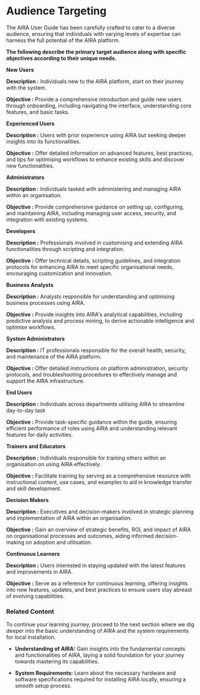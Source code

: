 # Audience Targeting

The AIRA User Guide has been carefully crafted to cater to a diverse audience, ensuring that individuals with varying levels of expertise can harness the full potential of the AIRA platform.

**The following describe the primary target audience along with specific objectives according to their unique needs.**

**New Users**

**Description :** Individuals new to the AIRA platform, start on their journey with the system.

**Objective :** Provide a comprehensive introduction and guide new users through onboarding, including navigating the interface, understanding core features, and basic tasks.

**Experienced Users**

**Description :** Users with prior experience using AIRA but seeking deeper insights into its functionalities.

**Objective :** Offer detailed information on advanced features, best practices, and tips for optimising workflows to enhance existing skills and discover new functionalities.

**Administrators**

**Description :** Individuals tasked with administering and managing AIRA within an organisation.

**Objective :** Provide comprehensive guidance on setting up, configuring, and maintaining AIRA, including managing user access, security, and integration with existing systems.

**Developers**

**Description :** Professionals involved in customising and extending AIRA functionalities through scripting and integration.

**Objective :** Offer technical details, scripting guidelines, and integration protocols for enhancing AIRA to meet specific organisational needs, encouraging customization and innovation.

**Business Analysts**

**Description :** Analysts responsible for understanding and optimising business processes using AIRA.

**Objective :** Provide insights into AIRA's analytical capabilities, including predictive analysis and process mining, to derive actionable intelligence and optimise workflows.

**System Administrators**

**Description :** IT professionals responsible for the overall health, security, and maintenance of the AIRA platform.

**Objective :** Offer detailed instructions on platform administration, security protocols, and troubleshooting procedures to effectively manage and support the AIRA infrastructure.

**End Users**

**Description :** Individuals across departments utilising AIRA to streamline day-to-day task

**Objective :** Provide task-specific guidance within the guide, ensuring efficient performance of roles using AIRA and understanding relevant features for daily activities.

**Trainers and Educators**

**Description :** Individuals responsible for training others within an organisation on using AIRA effectively.

**Objective :** Facilitate training by serving as a comprehensive resource with instructional content, use cases, and examples to aid in knowledge transfer and skill development.

**Decision Makers**

**Description :** Executives and decision-makers involved in strategic planning and implementation of AIRA within an organisation.

**Objective :** Gain an overview of strategic benefits, ROI, and impact of AIRA on organisational processes and outcomes, aiding informed decision-making on adoption and utilisation.

**Continuous Learners**

**Description :** Users interested in staying updated with the latest features and improvements in AIRA.

**Objective :** Serve as a reference for continuous learning, offering insights into new features, updates, and best practices to ensure users stay abreast of evolving capabilities.

### Related Content

To continue your learning journey, proceed to the next section where we dig deeper into the basic understanding of AIRA and the system requirements for local installation.

- **Understanding of AIRA:** Gain insights into the fundamental concepts and functionalities of AIRA, laying a solid foundation for your journey towards mastering its capabilities.

- **System Requirements:** Learn about the necessary hardware and software specifications required for installing AIRA locally, ensuring a smooth setup process.
